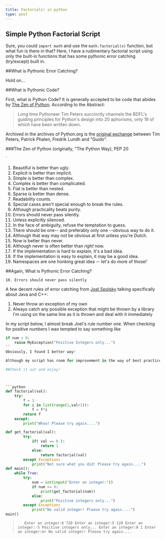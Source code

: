 ```yaml
---
title: Factorials! in python
type: post
---
```

## Simple Python Factorial Script

Sure, you could `import math` and use the `math.factorial(x)` function, but what fun is there in that?
Here, I have a rudimentary factorial script using only the built-in functions that has some pythonic error catching (try/except) built in. 

##What is Pythonic Error Catching?

Hold on...

##What is Pythonic Code?

First, what is Python Code? It is generally accepted to be code that abides by [The Zen of Python](https://www.python.org/dev/peps/pep-0020/). According to the Abstract:

>Long time Pythoneer Tim Peters succinctly channels the BDFL's guiding principles for Python's design into 20 aphorisms, only 19 of which have been written down.

Archived in the archives of Python.org is the [original exchange](https://mail.python.org/pipermail/python-list/1999-June/001951.html) between Tim Peters, Patrick Phalen, Fredrik Lundh and "Guido".

###The Zen of Python (originally, "The Python Way), PEP 20

` 
1. Beautiful is better than ugly.
2. Explicit is better than implicit.
3. Simple is better than complex.
4. Complex is better than complicated.
5. Flat is better than nested.
6. Sparse is better than dense.
7. Readability counts.
8. Special cases aren't special enough to break the rules.
9. Although practicality beats purity.
10. Errors should never pass silently.
11. Unless explicitly silenced.
12. In the face of ambiguity, refuse the temptation to guess.
13. There should be one-- and preferably only one --obvious way to do it.
14. Although that way may not be obvious at first unless you're Dutch.
15. Now is better than never.
16. Although never is often better than *right* now.
17. If the implementation is hard to explain, it's a bad idea.
18. If the implementation is easy to explain, it may be a good idea.
19. Namespaces are one honking great idea -- let's do more of those!`

##Again, What is Pythonic Error Catching?

`10. Errors should never pass silently`

A few decent rules of error catching from [Joel Spolsky](https://www.joelonsoftware.com/2003/10/13/13/) talking specifically about Java and C++:

1. Never throw an exception of my own
2. Always catch any possible exception that might be thrown by a library I'm using on the same line as it is thrown and deal with it immediately

In my script below, I almost break Joel's rule number one. When checking for positive numbers I was tempted to say something like
```python
if num < 0:
    raise MyException("Positive Integers only...")
``
Obviously, I found I better way!

Although my script has room for improvement in the way of best practices for programming, I do believe I met **Pythonic Code** criteria number 10. 

##Check it out and enjoy!



```python
def factorial(val):
    try:
        f = 1 
        for i in list(range(1,val+1)):
            f = f*i
        return f
    except:
        print("Whoa! Please try again....")

def get_factorial(val):
        try:
            if( val == 0 ):
                return 1
            else:
                return factorial(val)
        except Exception:
            print("Not sure what you did! Please try again....")
def main():
    while True:
        try:
            num = int(input("Enter an integer:"))
            if num >= 0:
                print(get_factorial(num))
            else:
                print("Positive integers only...")
        except Exception:
            print("No valid integer! Please try again....")
main()       
```

>`    Enter an integer:6
    720
    Enter an integer:5
    120
    Enter an integer:-5
    Positive integers only...
    Enter an integer:0
    1
    Enter an integer:er
    No valid integer! Please try again....
`
